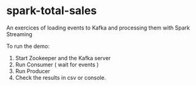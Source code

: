 # spark-total-sales
An exercices of loading events to Kafka and processing them with Spark Streaming

To run the demo: 

   1. Start Zookeeper and the Kafka server
   2. Run Consumer ( wait for events )
   3. Run Producer
   4. Check the results in csv or console.
